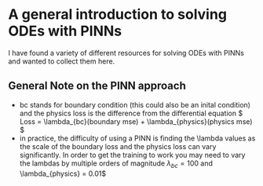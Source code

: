 # A general introduction to solving ODEs with PINNs
I have found a variety of different resources for solving ODEs with PINNs and wanted to collect them here.
## General Note on the PINN approach
- bc stands for boundary condition (this could also be an inital condition) and the physics loss is the difference from the differential equation
$ Loss = \lambda_{bc}(boundary mse) + \lambda_{physics}(physics mse) $
- in practice, the difficulty of using a PINN is finding the \lambda values as the scale of the boundary loss and the physics loss can vary significantly. In order to get the training to work you may need to vary the lambdas by multiple orders of magnitude $\lambda_{bc} = 100$ and \lambda_{physics} = 0.01$
